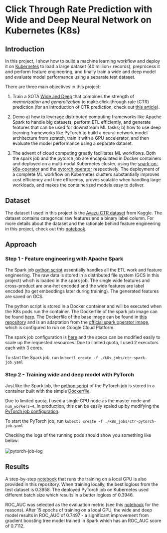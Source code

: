 # Click Through Rate Prediction with Wide and Deep Neural Network on Kubernetes (K8s)

## Introduction

In this project, I show how to build a machine learning workflow and deploy it on [Kubernetes](https://kubernetes.io) to load a large dataset (40 million+ records), preprocess it and perform feature engineering, and finally train a wide and deep model and evaluate model performance using a separate test dataset.

There are three main objectives in this project:

1. Train a SOTA [Wide and Deep](https://ai.googleblog.com/2016/06/wide-deep-learning-better-together-with.html) that combines the strength of _memorization_ and _generalization_ to make click-through rate (CTR) prediction (for an introduction of CTR prediction, check out [this article](https://content-garden.com/click-through-rate-prediction)).

2. Demo a) how to leverage distributed computing frameworks like Apache Spark to handle big datasets, perform ETL efficiently, and generate features that can be used for downstream ML tasks; b) how to use deep learning frameworks like PyTorch to build a neural network model architecture from scratch, train it with a GPU accelerator, and then evaluate the model performance using a separate dataset.

3. The advent of cloud computing greatly facilitates ML workflows. Both the spark job and the pytorch job are encapsulated in Docker containers and deployed on a multi-nodal Kubernetes cluster, using the [spark-on-k8s-operator](https://github.com/GoogleCloudPlatform/spark-on-k8s-operator) and the [pytorch operator](https://github.com/kubeflow/pytorch-operator) respectively. The deployment of a complete ML workflow on Kubernetes clusters substantially improves cost efficiency and time efficiency, proves scalable when handling large workloads, and makes the containerized models easy to deliver.

## Dataset

The dataset I used in this project is the [Avazu CTR dataset](https://www.kaggle.com/c/avazu-ctr-prediction) from Kaggle. The dataset contains categorical raw features and a binary label column. For more details about the dataset and the rationale behind feature engineering in this project, check out this [notebook](https://github.com/yinanli617/ctr-prediction/blob/master/pytorch-wide-and-deep.ipynb).

## Approach

### Step 1 - Feature engineering with Apache Spark

The Spark job [python script](https://github.com/yinanli617/ctr-prediction/blob/master/pyspark_docker/pyspark-ctr.py) essentially handles all the ETL work and feature engineering. The raw data is stored in a distributed file system (GCS in this project) which is loaded in the spark job. The single wide features and cross-product are one-hot encoded and the wide features are label encoded (to get embeddings later during training). The generated features are saved on GCS.

The python script is stored in a Docker container and will be executed when the K8s pods run the container. The Dockerfile of the spark job image can be found [here](https://github.com/yinanli617/ctr-prediction/tree/master/pyspark_docker). The Dockerfile of the base image can be found in [this repository](https://github.com/yinanli617/pyspark-gcp) and is an adaptation from the [official spark operator image](https://github.com/GoogleCloudPlatform/spark-on-k8s-operator/blob/master/docs/gcp.md), which is configured to run on Google Cloud Platform.

The spark job configuration is [here](https://github.com/yinanli617/ctr-prediction/blob/master/k8s_jobs/ctr-spark-job.yaml) and the specs can be modified easily to scale up the requested resources. Due to limited quota, I used 2 executors each with 3 cores.

To start the Spark job, run `kubectl create -f ./k8s_jobs/ctr-spark-job.yaml`

### Step 2 - Training wide and deep model with PyTorch

Just like the Spark job, the [python script](https://github.com/yinanli617/ctr-prediction/blob/master/pytorch_docker/wide_deep_k8s.py) of the PyTorch job is stored in a container built with the simple [Dockerfile](https://github.com/yinanli617/ctr-prediction/blob/master/pytorch_docker/Dockerfile).

Due to limited quota, I used a single GPU node as the master node and `num_workers=4`. In production, this can be easily scaled up by modifying the [PyTorch job configuration](https://github.com/yinanli617/ctr-prediction/blob/master/k8s_jobs/ctr-pytorch-job.yaml).

To start the PyTorch job, run `kubectl create -f ./k8s_jobs/ctr-pytorch-job.yaml`

Checking the logs of the running pods should show you something like below:
<br/><br/>
![pytorch-job-log](https://github.com/yinanli617/ctr-prediction/blob/master/gif/pytorch-job-ctr.gif)

## Results

A step-by-step [notebook](https://github.com/yinanli617/ctr-prediction/blob/master/pytorch-wide-and-deep.ipynb) that runs the training on a local GPU is also provided in this repository. When training locally, the best logloss from the test dataset is 0.3958. The deployed PyTorch job on Kubernetes used different batch size which results in a better logloss of 0.3946.

ROC_AUC was selected as the evaluation metric (see this [notebook](https://github.com/yinanli617/ctr-prediction/blob/master/compute_roc_auc.ipynb) for the reasons). After 15 epochs of training on a local GPU, the wide and deep model results in ROC_AUC of 0.7497 - a significant improvement from gradient boosting tree model trained in Spark which has an ROC_AUC score of 0.7112.
